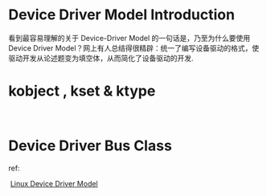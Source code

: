 # Device Driver Model Introduction

看到最容易理解的关于 Device-Driver Model 的一句话是，乃至为什么要使用Device Driver Model？网上有人总结得很精辟：统一了编写设备驱动的格式，使驱动开发从论述题变为填空体，从而简化了设备驱动的开发.



# kobject , kset & ktype



​	





# Device Driver Bus Class





ref:

​	[Linux Device Driver Model](<https://freemandealer.github.io/2016/09/01/device-driver-linux-device-driver/>)







